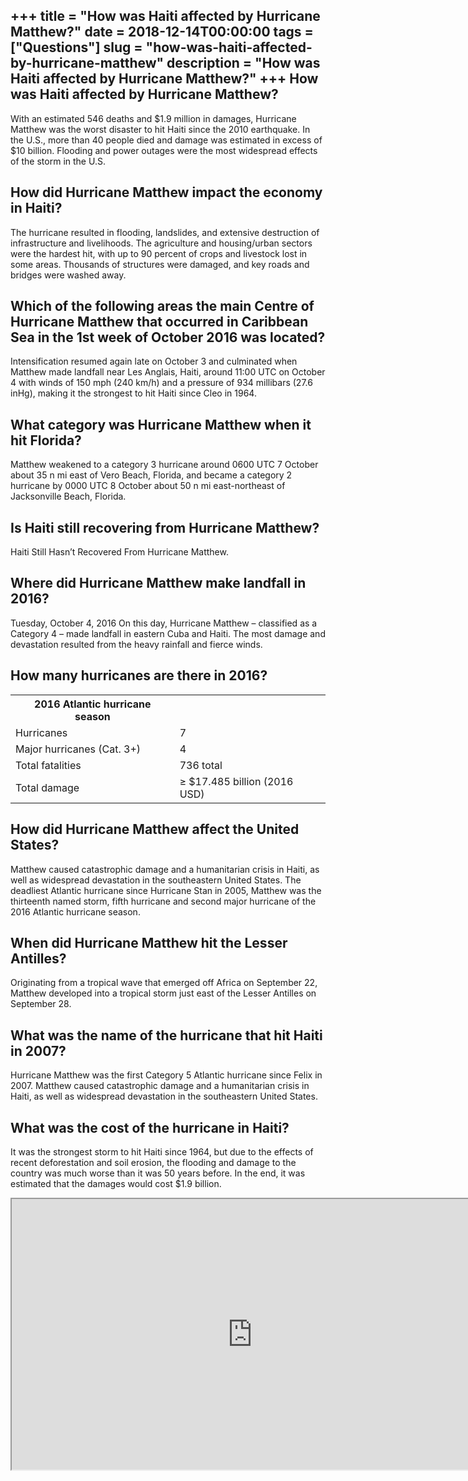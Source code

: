 +++
title = "How was Haiti affected by Hurricane Matthew?"
date = 2018-12-14T00:00:00
tags = ["Questions"]
slug = "how-was-haiti-affected-by-hurricane-matthew"
description = "How was Haiti affected by Hurricane Matthew?"
+++
How was Haiti affected by Hurricane Matthew?
--------------------------------------------

With an estimated 546 deaths and $1.9 million in damages, Hurricane Matthew was the worst disaster to hit Haiti since the 2010 earthquake. In the U.S., more than 40 people died and damage was estimated in excess of $10 billion. Flooding and power outages were the most widespread effects of the storm in the U.S.

How did Hurricane Matthew impact the economy in Haiti?
------------------------------------------------------

The hurricane resulted in flooding, landslides, and extensive destruction of infrastructure and livelihoods. The agriculture and housing/urban sectors were the hardest hit, with up to 90 percent of crops and livestock lost in some areas. Thousands of structures were damaged, and key roads and bridges were washed away.

Which of the following areas the main Centre of Hurricane Matthew that occurred in Caribbean Sea in the 1st week of October 2016 was located?
---------------------------------------------------------------------------------------------------------------------------------------------

Intensification resumed again late on October 3 and culminated when Matthew made landfall near Les Anglais, Haiti, around 11:00 UTC on October 4 with winds of 150 mph (240 km/h) and a pressure of 934 millibars (27.6 inHg), making it the strongest to hit Haiti since Cleo in 1964.

What category was Hurricane Matthew when it hit Florida?
--------------------------------------------------------

Matthew weakened to a category 3 hurricane around 0600 UTC 7 October about 35 n mi east of Vero Beach, Florida, and became a category 2 hurricane by 0000 UTC 8 October about 50 n mi east-northeast of Jacksonville Beach, Florida.

Is Haiti still recovering from Hurricane Matthew?
-------------------------------------------------

Haiti Still Hasn’t Recovered From Hurricane Matthew.

Where did Hurricane Matthew make landfall in 2016?
--------------------------------------------------

Tuesday, October 4, 2016 On this day, Hurricane Matthew – classified as a Category 4 – made landfall in eastern Cuba and Haiti. The most damage and devastation resulted from the heavy rainfall and fierce winds.

How many hurricanes are there in 2016?
--------------------------------------

<table><tr><th>2016 Atlantic hurricane season</th></tr><tr><td>Hurricanes</td><td>7</td></tr><tr><td>Major hurricanes (Cat. 3+)</td><td>4</td></tr><tr><td>Total fatalities</td><td>736 total</td></tr><tr><td>Total damage</td><td>≥ $17.485 billion (2016 USD)</td></tr></table>

How did Hurricane Matthew affect the United States?
---------------------------------------------------

Matthew caused catastrophic damage and a humanitarian crisis in Haiti, as well as widespread devastation in the southeastern United States. The deadliest Atlantic hurricane since Hurricane Stan in 2005, Matthew was the thirteenth named storm, fifth hurricane and second major hurricane of the 2016 Atlantic hurricane season.

When did Hurricane Matthew hit the Lesser Antilles?
---------------------------------------------------

Originating from a tropical wave that emerged off Africa on September 22, Matthew developed into a tropical storm just east of the Lesser Antilles on September 28.

What was the name of the hurricane that hit Haiti in 2007?
----------------------------------------------------------

Hurricane Matthew was the first Category 5 Atlantic hurricane since Felix in 2007. Matthew caused catastrophic damage and a humanitarian crisis in Haiti, as well as widespread devastation in the southeastern United States.

What was the cost of the hurricane in Haiti?
--------------------------------------------

It was the strongest storm to hit Haiti since 1964, but due to the effects of recent deforestation and soil erosion, the flooding and damage to the country was much worse than it was 50 years before. In the end, it was estimated that the damages would cost $1.9 billion.

<iframe allow="accelerometer; autoplay; clipboard-write; encrypted-media; gyroscope; picture-in-picture" allowfullscreen="" class="__youtube_prefs__  epyt-is-override  no-lazyload" data-no-lazy="1" data-origheight="433" data-origwidth="770" data-skipgform_ajax_framebjll="" height="433" id="_ytid_21000" loading="lazy" src="https://www.youtube.com/embed/NZTlN5PKjYU?enablejsapi=1&autoplay=0&cc_load_policy=0&cc_lang_pref=&iv_load_policy=1&loop=0&modestbranding=0&rel=1&fs=1&playsinline=0&autohide=2&theme=dark&color=red&controls=1&" title="YouTube player" width="770"></iframe>